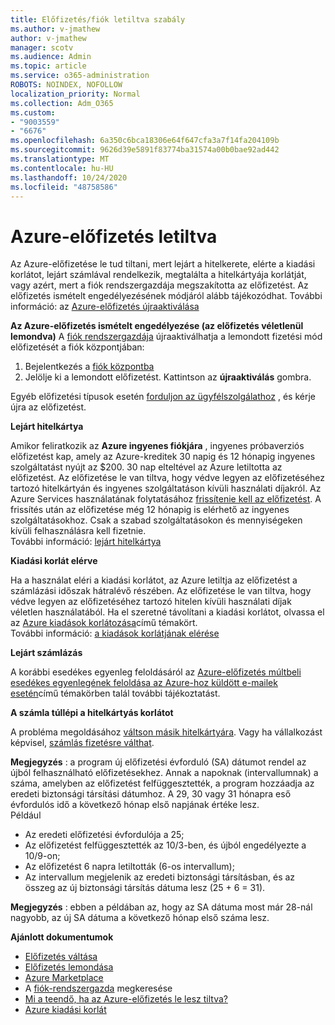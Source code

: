 ```yaml
---
title: Előfizetés/fiók letiltva szabály
ms.author: v-jmathew
author: v-jmathew
manager: scotv
ms.audience: Admin
ms.topic: article
ms.service: o365-administration
ROBOTS: NOINDEX, NOFOLLOW
localization_priority: Normal
ms.collection: Adm_O365
ms.custom:
- "9003559"
- "6676"
ms.openlocfilehash: 6a350c6bca18306e64f647cfa3a7f14fa204109b
ms.sourcegitcommit: 9626d39e5891f83774ba31574a00b0bae92ad442
ms.translationtype: MT
ms.contentlocale: hu-HU
ms.lasthandoff: 10/24/2020
ms.locfileid: "48758586"
---
```

# <a name="azure-subscription-disabled"></a>Azure-előfizetés letiltva

Az Azure-előfizetése le tud tiltani, mert lejárt a hitelkerete, elérte a kiadási korlátot, lejárt számlával rendelkezik, megtalálta a hitelkártyája korlátját, vagy azért, mert a fiók rendszergazdája megszakította az előfizetést. Az előfizetés ismételt engedélyezésének módjáról alább tájékozódhat. További információ: az [Azure-előfizetés újraaktiválása](https://docs.microsoft.com/azure/billing/billing-subscription-become-disable?WT.mc_id=Portal-Microsoft_Azure_Support)

**Az Azure-előfizetés ismételt engedélyezése (az előfizetés véletlenül lemondva)** A [fiók rendszergazdája](https://docs.microsoft.com/azure/billing/billing-subscription-transfer?WT.mc_id=Portal-Microsoft_Azure_Support#whoisaa) újraaktiválhatja a lemondott fizetési mód előfizetését a fiók központjában:

1. Bejelentkezés a [fiók központba](https://account.windowsazure.com/Subscriptions)
2. Jelölje ki a lemondott előfizetést. Kattintson az **újraaktiválás** gombra.

Egyéb előfizetési típusok esetén [forduljon az ügyfélszolgálathoz](https://portal.azure.com/?#blade/Microsoft_Azure_Support/HelpAndSupportBlade) , és kérje újra az előfizetést.

**Lejárt hitelkártya**

Amikor feliratkozik az **Azure ingyenes fiókjára** , ingyenes próbaverziós előfizetést kap, amely az Azure-kreditek 30 napig és 12 hónapig ingyenes szolgáltatást nyújt az $200. 30 nap elteltével az Azure letiltotta az előfizetést. Az előfizetése le van tiltva, hogy védve legyen az előfizetéséhez tartozó hitelkártyán és ingyenes szolgáltatáson kívüli használati díjakról. Az Azure Services használatának folytatásához [frissítenie kell az előfizetést](https://docs.microsoft.com/azure/billing/billing-upgrade-azure-subscription?WT.mc_id=Portal-Microsoft_Azure_Support). A frissítés után az előfizetése még 12 hónapig is elérhető az ingyenes szolgáltatásokhoz. Csak a szabad szolgáltatásokon és mennyiségeken kívüli felhasználásra kell fizetnie.  
További információ: [lejárt hitelkártya](https://docs.microsoft.com/azure/billing/billing-subscription-become-disable?WT.mc_id=Portal-Microsoft_Azure_Support#your-credit-is-expired)

**Kiadási korlát elérve**

Ha a használat eléri a kiadási korlátot, az Azure letiltja az előfizetést a számlázási időszak hátralévő részében. Az előfizetése le van tiltva, hogy védve legyen az előfizetéséhez tartozó hitelen kívüli használati díjak véletlen használatából. Ha el szeretné távolítani a kiadási korlátot, olvassa el az [Azure kiadások korlátozása](https://docs.microsoft.com/azure/cost-management-billing/manage/spending-limit?WT.mc_id=Portal-Microsoft_Azure_Support)című témakört.  
További információ: [a kiadások korlátjának elérése](https://docs.microsoft.com/azure/cost-management-billing/manage/subscription-disabled?WT.mc_id=Portal-Microsoft_Azure_Support#you-reached-your-spending-limit)

**Lejárt számlázás**

A korábbi esedékes egyenleg feloldásáról az [Azure-előfizetés múltbeli esedékes egyenlegének feloldása az Azure-hoz küldött e-mailek esetén](https://docs.microsoft.com/azure/billing/billing-azure-subscription-past-due-balance?WT.mc_id=Portal-Microsoft_Azure_Support)című témakörben talál további tájékoztatást.

**A számla túllépi a hitelkártyás korlátot**

A probléma megoldásához [váltson másik hitelkártyára](https://docs.microsoft.com/azure/billing/billing-how-to-change-credit-card?WT.mc_id=Portal-Microsoft_Azure_Support). Vagy ha vállalkozást képvisel, [számlás fizetésre válthat](https://docs.microsoft.com/azure/billing/billing-how-to-pay-by-invoice?WT.mc_id=Portal-Microsoft_Azure_Support).

**Megjegyzés** : a program új előfizetési évforduló (SA) dátumot rendel az újból felhasználható előfizetésekhez. Annak a napoknak (intervallumnak) a száma, amelyben az előfizetést felfüggesztették, a program hozzáadja az eredeti biztonsági társítási dátumhoz. A 29, 30 vagy 31 hónapra eső évfordulós idő a következő hónap első napjának értéke lesz.  
Például

- Az eredeti előfizetési évfordulója a 25;
- Az előfizetést felfüggesztették az 10/3-ben, és újból engedélyezte a 10/9-on;
- Az előfizetést 6 napra letiltották (6-os intervallum);
- Az intervallum megjelenik az eredeti biztonsági társításban, és az összeg az új biztonsági társítás dátuma lesz (25 + 6 = 31). 

**Megjegyzés** : ebben a példában az, hogy az SA dátuma most már 28-nál nagyobb, az új SA dátuma a következő hónap első száma lesz.

**Ajánlott dokumentumok**

- [Előfizetés váltása](https://docs.microsoft.com/azure/billing/billing-how-to-switch-azure-offer?WT.mc_id=Portal-Microsoft_Azure_Support)  
- [Előfizetés lemondása](https://docs.microsoft.com/azure/billing/billing-how-to-cancel-azure-subscription?WT.mc_id=Portal-Microsoft_Azure_Support)  
- [Azure Marketplace](https://azuremarketplace.microsoft.com/marketplace/?source=datamarket)
- A [fiók-rendszergazda](https://docs.microsoft.com/azure/billing/billing-subscription-transfer?WT.mc_id=Portal-Microsoft_Azure_Support#whoisaa) megkeresése
- [Mi a teendő, ha az Azure-előfizetés le lesz tiltva?](https://docs.microsoft.com/azure/billing/billing-subscription-become-disable/?WT.mc_id=Portal-Microsoft_Azure_Support)
- [Azure kiadási korlát](https://docs.microsoft.com/azure/cost-management-billing/manage/spending-limit?WT.mc_id=Portal-Microsoft_Azure_Support)
